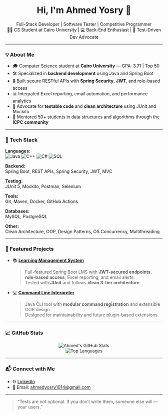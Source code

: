 <h1 align="center">Hi, I'm Ahmed Yosry 👋</h1>

<p align="center">
  Full-Stack Developer | Software Tester | Competitive Programmer<br>
  🧑‍🎓 CS Student at Cairo University | 💻 Back-End Enthusiast | 🧪 Test-Driven Dev Advocate
</p>

---

### 💡 About Me
- 🎓 Computer Science student at **Cairo University** — GPA: 3.71 | Top 50
- 🛠️ Specialized in **backend development** using Java and Spring Boot
- 🔒 Built secure RESTful APIs with **Spring Security**, **JWT**, and role-based access
- 📊 Integrated Excel reporting, email automation, and performance analytics
- 🧪 Advocate for **testable code** and **clean architecture** using JUnit and Mockito
- 🤝 Mentored 50+ students in data structures and algorithms through the **ICPC community**

---

### 🔧 Tech Stack

**Languages:**  
![Java](https://img.shields.io/badge/Java-ED8B00?style=flat&logo=java&logoColor=white)
![C++](https://img.shields.io/badge/C++-00599C?style=flat&logo=c%2B%2B&logoColor=white)
![C#](https://img.shields.io/badge/C%23-239120?style=flat&logo=c-sharp&logoColor=white)
![SQL](https://img.shields.io/badge/SQL-4479A1?style=flat&logo=postgresql&logoColor=white)

**Backend:**  
Spring Boot, REST APIs, Spring Security, JWT, MVC

**Testing:**  
JUnit 5, Mockito, Postman, Selenium

**Tools:**  
Git, Maven, Docker, GitHub Actions

**Databases:**  
MySQL, PostgreSQL

**Other:**  
Clean Architecture, OOP, Design Patterns, OS Concurrency, Multithreading

---

### 🚀 Featured Projects

- 📚 **[Learning Management System](https://github.com/AhmedYosry14/Learning-Management-System)**  
  > Full-featured Spring Boot LMS with **JWT-secured endpoints**, **role-based access**, Excel reporting, and email alerts.  
  > Tested with **JUnit** and follows **clean 3-tier architecture**.

- 💻 **[Command Line Interpreter](https://github.com/AhmedYosry14/Command-Line-Interpreter)**  
  > Java CLI tool with **modular command registration** and extensible OOP design.  
  > Designed for maintainability and future plugin-based extensions.

---

### 📈 GitHub Stats

<p align="center">
  <img src="https://github-readme-stats.vercel.app/api?username=AhmedYosry14&show_icons=true&theme=tokyonight" alt="Ahmed's GitHub Stats" />
  <br />
  <img src="https://github-readme-stats.vercel.app/api/top-langs/?username=AhmedYosry14&layout=compact&theme=tokyonight" alt="Top Languages" />
</p>

---

### 📬 Connect with Me

- 🌐 [LinkedIn](https://www.linkedin.com/in/ahmed--yosry)
- 📨 Email: ahmedyosry1014@gmail.com

---

> “Tests are not optional. If you don’t write them, someone else will — your users.”
